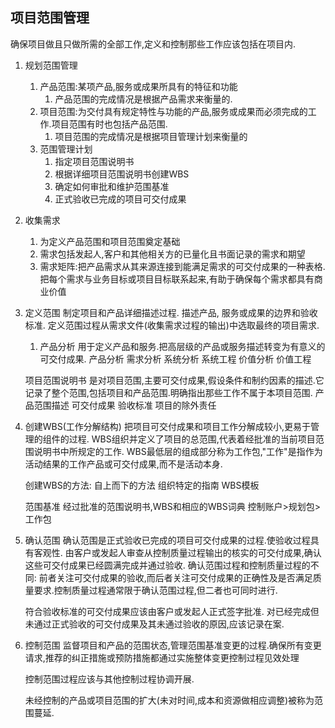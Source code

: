 ## 项目范围管理
确保项目做且只做所需的全部工作,定义和控制那些工作应该包括在项目内.

1. 规划范围管理 
   1. 产品范围:某项产品,服务或成果所具有的特征和功能
      1. 产品范围的完成情况是根据产品需求来衡量的.
   2. 项目范围:为交付具有规定特性与功能的产品,服务或成果而必须完成的工作.项目范围有时也包括产品范围.
      1. 项目范围的完成情况是根据项目管理计划来衡量的
   3. 范围管理计划
      1. 指定项目范围说明书
      2. 根据详细项目范围说明书创建WBS
      3. 确定如何审批和维护范围基准
      4. 正式验收已完成的项目可交付成果
2. 收集需求
   1. 为定义产品范围和项目范围奠定基础
   2. 需求包括发起人,客户和其他相关方的已量化且书面记录的需求和期望
   3. 需求矩阵:把产品需求从其来源连接到能满足需求的可交付成果的一种表格.把每个需求与业务目标或项目目标联系起来,有助于确保每个需求都具有商业价值
3. 定义范围
制定项目和产品详细描述过程. 描述产品, 服务或成果的边界和验收标准.
定义范围过程从需求文件(收集需求过程的输出)中选取最终的项目需求. 
   1. 产品分析
   用于定义产品和服务.把高层级的产品或服务描述转变为有意义的可交付成果.
   产品分析
   需求分析
   系统分析
   系统工程
   价值分析
   价值工程

   项目范围说明书
   是对项目范围,主要可交付成果,假设条件和制约因素的描述.它记录了整个范围,包括项目和产品范围.明确指出那些工作不属于本项目范围.
   产品范围描述
   可交付成果
   验收标准
   项目的除外责任

4. 创建WBS(工作分解结构)
   把项目可交付成果和项目工作分解成较小,更易于管理的组件的过程.
   WBS组织并定义了项目的总范围,代表着经批准的当前项目范围说明书中所规定的工作.
   WBS最低层的组成部分称为工作包,"工作"是指作为活动结果的工作产品或可交付成果,而不是活动本身.

   创建WBS的方法:
   自上而下的方法
   组织特定的指南
   WBS模板

   范围基准
   经过批准的范围说明书,WBS和相应的WBS词典
   控制账户>规划包>工作包


5. 确认范围
   确认范围是正式验收已完成的项目可交付成果的过程.使验收过程具有客观性.
   由客户或发起人审查从控制质量过程输出的核实的可交付成果,确认这些可交付成果已经圆满完成并通过验收.
   确认范围过程和控制质量过程的不同:
   前者关注可交付成果的验收,而后者关注可交付成果的正确性及是否满足质量要求.控制质量过程通常限于确认范围过程,但二者也可同时进行.

   符合验收标准的可交付成果应该由客户或发起人正式签字批准.
   对已经完成但未通过正式验收的可交付成果及其未通过验收的原因,应该记录在案.

6. 控制范围
   监督项目和产品的范围状态,管理范围基准变更的过程.确保所有变更请求,推荐的纠正措施或预防措施都通过实施整体变更控制过程见效处理

   控制范围过程应该与其他控制过程协调开展.

   未经控制的产品或项目范围的扩大(未对时间,成本和资源做相应调整)被称为范围蔓延.

